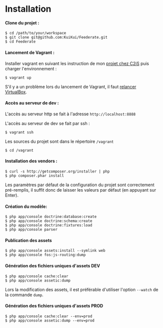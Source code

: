 # Installation

#### Clone du projet :

```shell
$ cd /path/to/your/workspace
$ git clone git@github.com:KuiKui/Feederate.git
$ cd Feederate
```

#### Lancement de Vagrant :

Installer vagrant en suivant les instruction de mon [projet chez C2iS](https://github.com/c2is/VagrantBoxes/tree/master/your-lamp-server#your-custom-lamp-server) puis charger l'environnement :

```shell
$ vagrant up
```

S'il y a un problème lors du lancement de Vagrant, il faut [relancer VirtualBox](https://coderwall.com/p/ydma0q).

#### Accès au serveur de dev :

L'accès au serveur http se fait à l'adresse `http://localhost:8888`

L'accès au serveur de dev se fait par ssh :

```shell
$ vagrant ssh
```

Les sources du projet sont dans le répertoire `/vagrant`

```
$ cd /vagrant
```

#### Installation des vendors :

```shell
$ curl -s http://getcomposer.org/installer | php
$ php composer.phar install
```

Les paramètres par défaut de la configuration du projet sont correctement pré-remplis, il suffit donc de laisser les valeurs par défaut (en appuyant sur Enter).

#### Création du modèle:

```shell
$ php app/console doctrine:database:create
$ php app/console doctrine:schema:create
$ php app/console doctrine:fixtures:load
$ php app/console parser
```

#### Publication des assets

 ```shell
 $ php app/console assets:install --symlink web
 $ php app/console fos:js-routing:dump
 ```

#### Génération des fichiers uniques d'assets **DEV**

```shell
$ php app/console cache:clear
$ php app/console assetic:dump
```

Lors la modification des assets, il est préférable d'utiliser l'option `--watch` de la commande `dump`.

#### Génération des fichiers uniques d'assets **PROD**

```shell
$ php app/console cache:clear --env=prod
$ php app/console assetic:dump --env=prod
```

